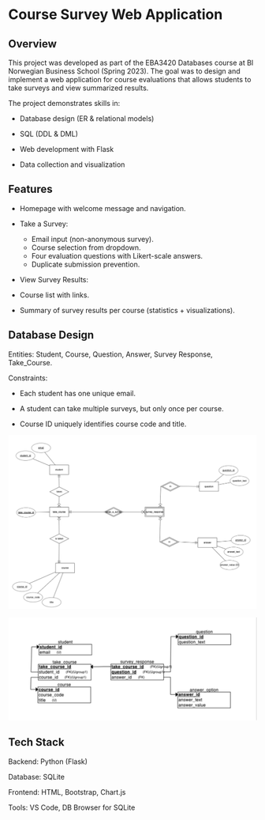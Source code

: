 # Course Survey Web Application

## Overview

This project was developed as part of the EBA3420 Databases course at BI Norwegian Business School (Spring 2023). The goal was to design and implement a web application for course evaluations that allows students to take surveys and view summarized results.

The project demonstrates skills in:

- Database design (ER & relational models)

- SQL (DDL & DML)

- Web development with Flask

- Data collection and visualization

## Features

- Homepage with welcome message and navigation.

- Take a Survey:
  - Email input (non-anonymous survey).
  - Course selection from dropdown.
  - Four evaluation questions with Likert-scale answers.
  - Duplicate submission prevention.

- View Survey Results:

- Course list with links.

- Summary of survey results per course (statistics + visualizations).

## Database Design

Entities: Student, Course, Question, Answer, Survey Response, Take_Course.

Constraints:

- Each student has one unique email.

- A student can take multiple surveys, but only once per course.

- Course ID uniquely identifies course code and title.

![imagealt](https://github.com/supawutlimk/Course-Survey-Web-Application/blob/1180398df3c243fa4979cbdfa3e0d6abfeb97feb/images/ER_Diagram.png)

![imagealt](https://github.com/supawutlimk/Course-Survey-Web-Application/blob/f8a1a88b020e035056596f4b634445165db16df7/images/Relational_Schema.png)

## Tech Stack

Backend: Python (Flask)

Database: SQLite

Frontend: HTML, Bootstrap, Chart.js

Tools: VS Code, DB Browser for SQLite

